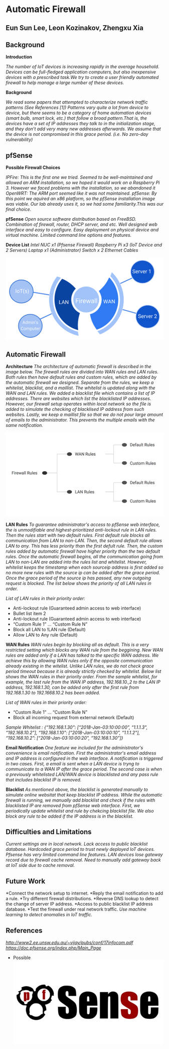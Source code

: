# Automatic Firewall
## Eun Sun Lee, Leon Kozinakov, Zhengxu Xia

## Background

**Introduction**

*The number of IoT devices is increasing rapidly in the average household. Devices can be full-fledged application computers, but also inexpensive devices with a prescribed task.We try to create a user friendly automated firewall to help manage a large number of these devices.*

**Background**

*We read some papers that attempted to characterize network traffic patterns (See References [1]) Patterns vary quite a lot from device to device, but there seems to be a category of home automation devices (smart bulb, smart lock, etc.) that follow a broad pattern.That is, the devices have a set of IP addresses they talk to in the initialization stage, and they don’t add very many new addresses afterwards. We assume that the device is not compromised in this grace period. (i.e. No zero-day vulnerability)*

## pfSense
**Possible Firewall Choices**

*IPFire: This is the first one we tried. Seemed to be well-maintained and allowed an ARM installation, so we hoped it would work on a Raspberry Pi 3. However we faced problems with the installation, so we abandoned it*
*OpenWRT: The ARM port seemed like it was not maintained.*
*pfSense: By this point we aquired an x86 platform, so the pfSense installation image was viable. Our lab already uses it, so we had some familiarity.This was our final choice.*

**pfSense**
*Open source software distribution based on FreeBSD.
Combination of firewall, router, DHCP server, and etc.
Well designed web interface and easy to configure.
Easy deployment on physical device and virtual machine.
Limited command line options and features.*

**Device List**
*Intel NUC x1 (Pfsense Firewall)
Raspberry Pi x3 (IoT Device and 2 Servers)
Laptop x1 (Administrator)
Switch x 2
Ethernet Cables*

![networksetup](https://github.com/UCLA-ECE209AS-2018W/EunSun-Kevin-Leon/blob/master/media/Networksetup.png)

## Automatic Firewall
**Architecture**
*The architecture of automatic firewall is described in the image below. The firewall rules are divided into WAN rules and LAN rules. Both rules then have default rules and custom rules, which are added by the automatic firewall we designed. Separate from the rules, we keep a whitelist, blacklist, and a maillist. The whitelist is updated along with the WAN and LAN rules. We added a blacklist file which contains a list of IP addresses. There are websites which list the blacklisted IP addresses. However, our firewall setup operates within local network so the file is added to simulate the checking of blacklised IP address from such websites. Lastly, we keep a maillist file so that we do not pour large amount of emails to the administrator. This prevents the multiple emails with the same notification.*

![rulearchitecture](https://github.com/UCLA-ECE209AS-2018W/EunSun-Kevin-Leon/blob/master/media/rulesarchitecture.png)


**LAN Rules**
*To guarantee administrator's access to pfSense web interface, the is unmodifiable and highest-prioritized anti-lockout rule in LAN rules. Then the rules start with two default rules. First default rule blocks all communication from LAN to non-LAN. Then, the second default rule allows LAN to any. This has less priority than the first defult rule. Then, the custom rules added by automatic firewall have higher priority than the two default rules. Once the automatic firewall begins, all the communication going from LAN to non-LAN are added into the rules list and whitelist. However, whitelist keeps the timestamp when each sourceip address is first added so no more new rules with the source ip can be added after the grace period. Once the grace period of the source ip has passed, any new outgoing request is blocked. The list below shows the priority of all LAN rules in order.*

*List of LAN rules in their priority order:*
* Anti-lockout rule (Guaranteed admin access to web interface)
* Bullet list item 2
* Anti-lockout rule (Guaranteed admin access to web interface)
* “Custom Rule 1” … “Custom Rule N”
* Block all LAN to !LAN rule (Default)
* Allow LAN to Any rule (Default)


**WAN Rules**
*WAN rules begin by blocking all as default. This is a very restricted setting which blocks any WAN rule from the beggining. New WAN rules are added only if a LAN has talked to the specific WAN address. We achieve this by allowing WAN rules only if the opposite communication already existing in the witelist. Unlike LAN rules, we do not check grace period timeout because it is already strictly checked by whitelist. Below list shows the WAN rules in their priority order. From the sample whitelist, for example, the last rule from the WAN IP address, 192.168.10.,2 to the LAN IP address, 192.168.1.30, can be added only after the first rule from 192.168.1.30 to 192.1668.10.2 has been added.*

*List of WAN rules in their priority order:*
* “Custom Rule 1” … “Custom Rule N”
* Block all incoming request from external network (Default)

*Sample Whitelist :*
*{“192.168.1.30": [“2018-Jan-03:10:00:00”, “1.1.1.3", “192.168.10.2”], “192.168.1.10": [“2018-Jan-03:10:00:10”, “1.1.1.2"], “192.168.10.2”: [“2018-Jan-03:10:00:20", “192.168.1.30”]}*

**Email Notification**
*One feature we included for the administrator's convenience is email notification. First the administrator's email address and IP address is configured in the web interface. A notification is triggered in two cases. First, a email is sent when a LAN device is tryng to communicate to a WAN IP after the grace period. The second case is when a previously whitelisted LAN/WAN device is blacklisted and any pass rule that includes blacklist IP is removed.*

**Blacklist**
*As mentioned above, the blacklist is generated manually to simulate online websitat that keep blacklist IP address. While the automatic firewall is running, we manually add blacklist and check if the rules with blacklisted IP are removed from pfSense web interface. First, we periodically update whitelist and rule by chekcing blacklist file. We also block any rule to be added if the IP address is in the blacklist.*

## Difficulties and Limitations
*Current settings are in local network.
Lack access to public blacklist database.
Hardcoded grace period to trust newly deployed IoT devices.
Pfsense has very limited command line features.
LAN devices lose gateway record due to firewall cache removal.
Need to manually add gateway back at IoT side due to cache removal.*

## Future Work
*Connect the network setup to internet.
*Reply the email notification to add a rule.
*Try different firewall distributions.
*Reverse DNS lookup to detect the change of server IP address.
*Access to public blacklist IP address database.
*Test the firewall under real network traffic.
*Use machine learning to detect anomalies in IoT traffic.*

## References
*http://www2.ee.unsw.edu.au/~vijay/pubs/conf/17infocom.pdf
https://doc.pfsense.org/index.php/Main_Page*


* Possible
![pfSenseLogo](https://github.com/UCLA-ECE209AS-2018W/EunSun-Kevin-Leon/blob/master/media/pfSense-Logo.jpg)


  
